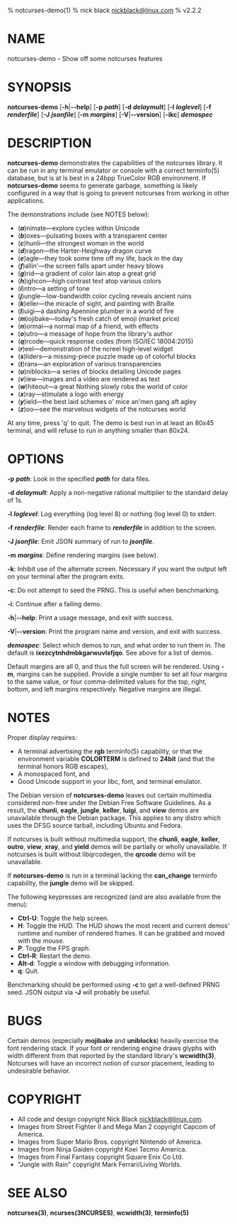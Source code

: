 % notcurses-demo(1)
% nick black <nickblack@linux.com>
% v2.2.2

# NAME

notcurses-demo - Show off some notcurses features

# SYNOPSIS

**notcurses-demo** [**-h**|**--help**] [**-p** ***path***] [**-d** ***delaymult***]
 [**-l** ***loglevel***] [**-f** ***renderfile***] [**-J** ***jsonfile***] [**-m** ***margins***]
 [**-V**|**--version**] [**-ikc**] ***demospec***

# DESCRIPTION

**notcurses-demo** demonstrates the capabilities of the notcurses library. It
can be run in any terminal emulator or console with a correct terminfo(5)
database, but is at is best in a 24bpp TrueColor RGB environment. If
**notcurses-demo** seems to generate garbage, something is likely configured in
a way that is going to prevent notcurses from working in other applications.

The demonstrations include (see NOTES below):

* (***a***)nimate—explore cycles within Unicode
* (***b***)oxes—pulsating boxes with a transparent center
* (***c***)hunli—the strongest woman in the world
* (***d***)ragon—the Harter-Heighway dragon curve
* (***e***)agle—they took some time off my life, back in the day
* (***f***)allin'—the screen falls apart under heavy blows
* (***g***)rid—a gradient of color lain atop a great grid
* (***h***)ighcon—high contrast text atop various colors
* (***i***)ntro—a setting of tone
* (***j***)ungle—low-bandwidth color cycling reveals ancient ruins
* (***k***)eller—the miracle of sight, and painting with Braille
* (***l***)uigi—a dashing Apennine plumber in a world of fire
* (***m***)ojibake—today's fresh catch of emoji (market price)
* (***n***)ormal—a normal map of a friend, with effects
* (***o***)utro—a message of hope from the library's author
* (***q***)rcode—quick response codes (from ISO/IEC 18004:2015)
* (***r***)eel—demonstration of the ncreel high-level widget
* (***s***)liders—a missing-piece puzzle made up of colorful blocks
* (***t***)rans—an exploration of various transparencies
* (***u***)niblocks—a series of blocks detailing Unicode pages
* (***v***)iew—images and a video are rendered as text
* (***w***)hiteout—a great Nothing slowly robs the world of color
* (***x***)ray—stimulate a logo with energy
* (***y***)ield—the best laid schemes o' mice an'men gang aft agley
* (***z***)oo—see the marvelous widgets of the notcurses world

At any time, press 'q' to quit. The demo is best run in at least an 80x45
terminal, and will refuse to run in anything smaller than 80x24.

# OPTIONS

**-p** ***path***: Look in the specified ***path*** for data files.

**-d** ***delaymult***: Apply a non-negative rational multiplier to the standard delay of 1s.

**-l** ***loglevel***: Log everything (log level 8) or nothing (log level 0) to stderr.

**-f** ***renderfile***: Render each frame to ***renderfile*** in addition to the screen.

**-J** ***jsonfile***: Emit JSON summary of run to ***jsonfile***.

**-m** ***margins***: Define rendering margins (see below).

**-k**: Inhibit use of the alternate screen. Necessary if you want the output left on your terminal after the program exits.

**-c**: Do not attempt to seed the PRNG. This is useful when benchmarking.

**-i**: Continue after a failing demo.

**-h**|**--help**: Print a usage message, and exit with success.

**-V**|**--version**: Print the program name and version, and exit with success.

***demospec***: Select which demos to run, and what order to run them in. The
default is **ixezcytnhdmbkgarwuvlsfjqo**. See above for a list of demos.

Default margins are all 0, and thus the full screen will be rendered. Using
**-m**, margins can be supplied. Provide a single number to set all four margins
to the same value, or four comma-delimited values for the top, right, bottom,
and left margins respectively. Negative margins are illegal.

# NOTES

Proper display requires:

* A terminal advertising the **rgb** terminfo(5) capability, or that the environment variable **COLORTERM** is defined to **24bit** (and that the terminal honors RGB escapes),
* A monospaced font, and
* Good Unicode support in your libc, font, and terminal emulator.

The Debian version of **notcurses-demo** leaves out certain multimedia
considered non-free under the Debian Free Software Guidelines. As a result, the
**chunli**, **eagle**, **jungle**, **keller**, **luigi**, and **view** demos
are unavailable through the Debian package. This applies to any distro which
uses the DFSG source tarball, including Ubuntu and Fedora.

If notcurses is built without multimedia support, the **chunli**, **eagle**,
**keller**, **outro**, **view**, **xray**, and **yield** demos will be
partially or wholly unavailable. If notcurses is built without libqrcodegen,
the **qrcode** demo will be unavailable.

If **notcurses-demo** is run in a terminal lacking the **can_change** terminfo
capability, the **jungle** demo will be skipped.

The following keypresses are recognized (and are also available from the menu):

* **Ctrl-U**: Toggle the help screen.
* **H**: Toggle the HUD. The HUD shows the most recent and current demos'
         runtime and number of rendered frames. It can be grabbed and moved
         with the mouse.
* **P**: Toggle the FPS graph.
* **Ctrl-R**: Restart the demo.
* **Alt-d**: Toggle a window with debugging information.
* **q**: Quit.

Benchmarking should be performed using **-c** to get a well-defined PRNG seed.
JSON output via **-J** will probably be useful.

# BUGS

Certain demos (especially **mojibake** and **uniblocks**) heavily exercise the
font rendering stack. If your font or rendering engine draws glyphs with width
different from that reported by the standard library's **wcwidth(3)**,
Notcurses will have an incorrect notion of cursor placement, leading to
undesirable behavior.

# COPYRIGHT

* All code and design copyright Nick Black <nickblack@linux.com>.
* Images from Street Fighter II and Mega Man 2 copyright Capcom of America.
* Images from Super Mario Bros. copyright Nintendo of America.
* Images from Ninja Gaiden copyright Koei Tecmo America.
* Images from Final Fantasy copyright Square Enix Co Ltd.
* "Jungle with Rain" copyright Mark Ferrari/Living Worlds.

# SEE ALSO

**notcurses(3)**,
**ncurses(3NCURSES)**,
**wcwidth(3)**,
**terminfo(5)**
